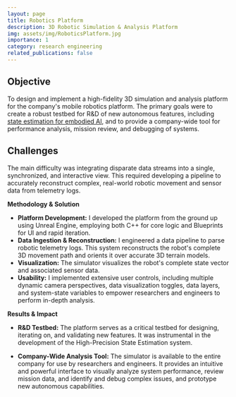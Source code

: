 ```yaml
---
layout: page
title: Robotics Platform
description: 3D Robotic Simulation & Analysis Platform
img: assets/img/RoboticsPlatform.jpg
importance: 1
category: research engineering
related_publications: false
---
```


## Objective

To design and implement a high-fidelity 3D simulation and analysis platform for the company's mobile robotics platform. The primary goals were to create a robust testbed for R&D of new autonomous features, including [state estimation for embodied AI](https://BrennenHill.com/Embodied-AI), and to provide a company-wide tool for performance analysis, mission review, and debugging of systems.

## Challenges

The main difficulty was integrating disparate data streams into a single, synchronized, and interactive view. This required developing a pipeline to accurately reconstruct complex, real-world robotic movement and sensor data from telemetry logs.

**Methodology & Solution**

- **Platform Development:** I developed the platform from the ground up using Unreal Engine, employing both C++ for core logic and Blueprints for UI and rapid iteration.
- **Data Ingestion & Reconstruction:** I engineered a data pipeline to parse robotic telemetry logs. This system reconstructs the robot's complete 3D movement path and orients it over accurate 3D terrain models.
- **Visualization:** The simulator visualizes the robot's complete state vector and associated sensor data.
- **Usability:** I implemented extensive user controls, including multiple dynamic camera perspectives, data visualization toggles, data layers, and system-state variables to empower researchers and engineers to perform in-depth analysis.

**Results & Impact**

- **R&D Testbed:** The platform serves as a critical testbed for designing, iterating on, and validating new features. It was instrumental in the development of the High-Precision State Estimation system.

- **Company-Wide Analysis Tool:** The simulator is available to the entire company for use by researchers and engineers. It provides an intuitive and powerful interface to visually analyze system performance, review mission data, and identify and debug complex issues, and prototype new autonomous capabilities.

